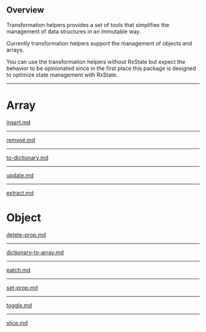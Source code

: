 ## Overview

Transformation helpers provides a set of tools that simplifies the management of data structures in an immutable way.

Currently transformation helpers support the management of objects and arrays.

You can use the transformation helpers without RxState but expect the behavior to be opinionated since in the first place this package is designed to optimize state management with RxState.

---

# Array

[insert.md](https://raw.githubusercontent.com/rx-angular/rx-angular/master/libs/state/docs/api/transformation-helpers/array/insert.md ':include')

---

[remvoe.md](https://raw.githubusercontent.com/rx-angular/rx-angular/master/libs/state/docs/api/transformation-helpers/array/remove.md ':include')

---

[to-dictionary.md](https://raw.githubusercontent.com/rx-angular/rx-angular/master/libs/state/docs/api/transformation-helpers/array/to-dictionary.md ':include')

---

[update.md](https://raw.githubusercontent.com/rx-angular/rx-angular/master/libs/state/docs/api/transformation-helpers/array/update.md ':include')

---

[extract.md](https://raw.githubusercontent.com/rx-angular/rx-angular/master/libs/state/docs/api/transformation-helpers/array/extract.md ':include')

# Object

[delete-prop.md](https://raw.githubusercontent.com/rx-angular/rx-angular/master/libs/state/docs/api/transformation-helpers/object/delete-prop.md ':include')

---

[dictionary-to-array.md](https://raw.githubusercontent.com/rx-angular/rx-angular/master/libs/state/docs/api/transformation-helpers/object/dictionary-to-array.md ':include')

---

[patch.md](https://raw.githubusercontent.com/rx-angular/rx-angular/master/libs/state/docs/api/transformation-helpers/object/patch.md ':include')

---

[set-prop.md](https://raw.githubusercontent.com/rx-angular/rx-angular/master/libs/state/docs/api/transformation-helpers/object/set-prop.md ':include')

---

[toggle.md](https://raw.githubusercontent.com/rx-angular/rx-angular/master/libs/state/docs/api/transformation-helpers/object/toggle.md ':include')

---

[slice.md](https://raw.githubusercontent.com/rx-angular/rx-angular/master/libs/state/docs/api/transformation-helpers/object/slice.md ':include')
